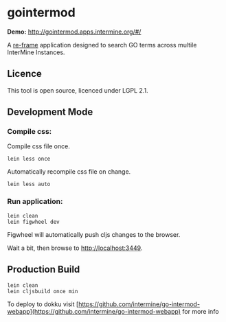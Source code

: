 # gointermod

**Demo:** http://gointermod.apps.intermine.org/#/

A [re-frame](https://github.com/Day8/re-frame) application designed to search GO terms across multile InterMine Instances.

## Licence
This tool is open source, licenced under LGPL 2.1.

## Development Mode

### Compile css:

Compile css file once.

```
lein less once
```

Automatically recompile css file on change.

```
lein less auto
```

### Run application:

```
lein clean
lein figwheel dev
```

Figwheel will automatically push cljs changes to the browser.

Wait a bit, then browse to [http://localhost:3449](http://localhost:3449).

## Production Build

```
lein clean
lein cljsbuild once min
```

To deploy to dokku visit [https://github.com/intermine/go-intermod-webapp](https://github.com/intermine/go-intermod-webapp) for more info
